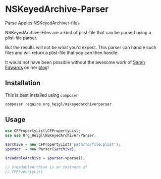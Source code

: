 # NSKeyedArchive-Parser

Parse Apples NSKeyedArchiver-files

NSKeyedArchive-Files are a kind of plist-file that can be parsed using a plist-file parser.

But the results will not be what you'd expect. This parser can handle such files and will return a plist-file that you can then handle.

It would not have been possible without the awesome work of [Sarah Edwards](https://twitter.com/iamevltwin) on her [blog](https://www.mac4n6.com/blog/2016/1/1/manual-analysis-of-nskeyedarchiver-formatted-plist-files-a-review-of-the-new-os-x-1011-recent-items)! 

## Installation

This is best installed using `composer`

```bash
composer require org_heigl/nskeyedarchiverparser
```


## Usage

```php
use CFPropertyList\CFPropertyList;
use use Org_Heigl\NSKeyedArchiver\Parser;

$archive = new CFPropertyList('path/to/file.plist');
$parser  = new Parser($archive);

$readableArchive = $parser->parse();

// $readableArchive is an instance of 
// CFPropertyList
```
